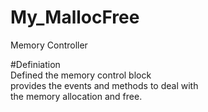 # My_MallocFree
Memory Controller

#Definiation<br>
Defined the memory control block<br>
provides the events and methods to deal with<br>
the memory allocation and free.<br>


